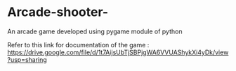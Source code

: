 # Arcade-shooter-
An arcade game developed using pygame module of python 

Refer to this link for documentation of the game : https://drive.google.com/file/d/1t7AijsUbTjSBPjgWA6VVUAShykXi4yDk/view?usp=sharing
